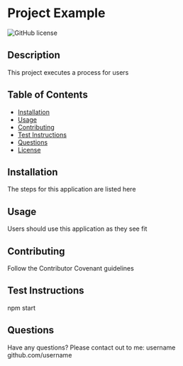 
# Project Example

![GitHub license](https://img.shields.io/badge/license-MIT-blue.svg)

## Description

This project executes a process for users

## Table of Contents

- [Installation](#installation)
- [Usage](#usage)
- [Contributing](#contributing)
- [Test Instructions](#test)
- [Questions](#questions)
- [License](#license)

## Installation
The steps for this application are listed here

## Usage
Users should use this application as they see fit

## Contributing
Follow the Contributor Covenant guidelines

## Test Instructions
npm start

## Questions
Have any questions? Please contact out to me:
username
github.com/username

